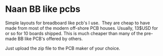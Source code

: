 # Naan BB like pcbs

Simple layouts for breadboard like pcb's I use.  They are cheap to have made from most of the modern off-shore PCB houses. 
Usually, 13$USD for or so for 10 boards shipped. This is much cheaper than many of the pre-made BB like PCB's offered by others.

Just upload the zip file to the PCB maker of your choice.
